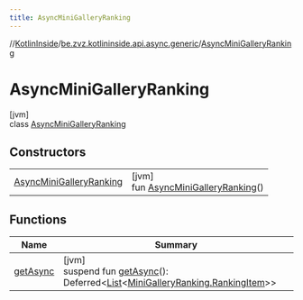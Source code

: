 ```yaml
---
title: AsyncMiniGalleryRanking
---
```

//[KotlinInside](../../../index.html)/[be.zvz.kotlininside.api.async.generic](../index.html)/[AsyncMiniGalleryRanking](index.html)



# AsyncMiniGalleryRanking



[jvm]\
class [AsyncMiniGalleryRanking](index.html)



## Constructors


| | |
|---|---|
| [AsyncMiniGalleryRanking](-async-mini-gallery-ranking.html) | [jvm]<br>fun [AsyncMiniGalleryRanking](-async-mini-gallery-ranking.html)() |


## Functions


| Name | Summary |
|---|---|
| [getAsync](get-async.html) | [jvm]<br>suspend fun [getAsync](get-async.html)(): Deferred&lt;[List](https://kotlinlang.org/api/latest/jvm/stdlib/kotlin.collections/-list/index.html)&lt;[MiniGalleryRanking.RankingItem](../../be.zvz.kotlininside.api.generic/-mini-gallery-ranking/-ranking-item/index.html)&gt;&gt; |

